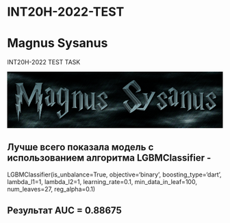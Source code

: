 # INT20H-2022-TEST
# Magnus Sysanus
INT20H-2022 TEST TASK

![Magnus Sysanus](coollogo_com-22683573.png)


## Лучше всего показала модель с использованием алгоритма LGBMClassifier -
LGBMClassifier(is_unbalance=True, objective=‘binary’, boosting_type=‘dart’, lambda_l1=1, lambda_l2=1, learning_rate=0.1, min_data_in_leaf=100, num_leaves=27, reg_alpha=0.1)

## Результат AUC = 0.88675
